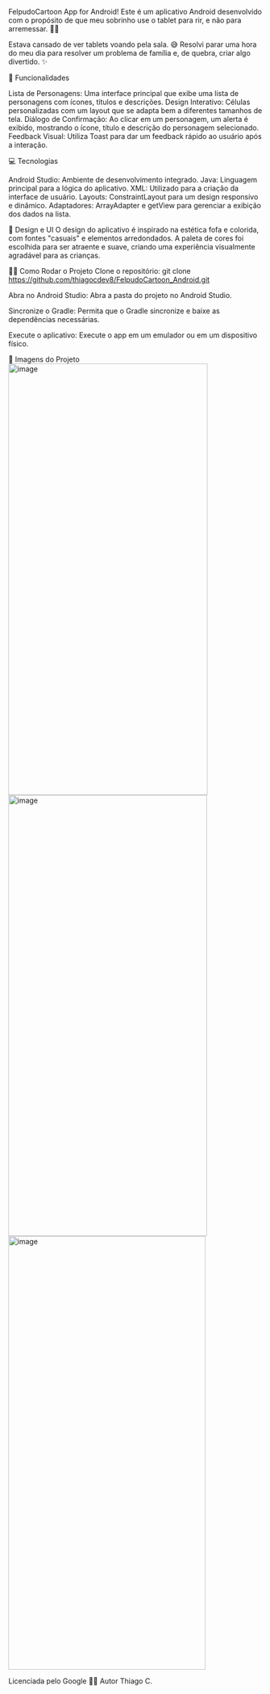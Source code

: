 FelpudoCartoon App for Android!
Este é um aplicativo Android desenvolvido com o propósito de que meu sobrinho use o tablet para rir, e não para arremessar. 🚀😂

Estava cansado de ver tablets voando pela sala. 😅 
Resolvi parar uma hora do meu dia para resolver um problema de família e, de quebra, criar algo divertido. ✨



🚀 Funcionalidades

Lista de Personagens: Uma interface principal que exibe uma lista de personagens com ícones, títulos e descrições.
Design Interativo: Células personalizadas com um layout que se adapta bem a diferentes tamanhos de tela.
Diálogo de Confirmação: Ao clicar em um personagem, um alerta é exibido, mostrando o ícone, título e descrição do personagem selecionado.
Feedback Visual: Utiliza Toast para dar um feedback rápido ao usuário após a interação.

💻 Tecnologias

Android Studio: Ambiente de desenvolvimento integrado.
Java: Linguagem principal para a lógica do aplicativo.
XML: Utilizado para a criação da interface de usuário.
Layouts: ConstraintLayout para um design responsivo e dinâmico.
Adaptadores: ArrayAdapter e getView para gerenciar a exibição dos dados na lista.

🎨 Design e UI
O design do aplicativo é inspirado na estética fofa e colorida, com fontes "casuais" e elementos arredondados. A paleta de cores foi escolhida para ser atraente e suave, criando uma experiência visualmente agradável para as crianças.

👨‍💻 Como Rodar o Projeto
Clone o repositório:
git clone https://github.com/thiagocdev8/FelpudoCartoon_Android.git

Abra no Android Studio:
Abra a pasta do projeto no Android Studio.

Sincronize o Gradle:
Permita que o Gradle sincronize e baixe as dependências necessárias.

Execute o aplicativo:
Execute o app em um emulador ou em um dispositivo físico.

📸 Imagens do Projeto
<img width="395" height="855" alt="image" src="https://github.com/user-attachments/assets/87163cd1-8cbb-45b8-abd7-f05ed45acace" />
<img width="394" height="874" alt="image" src="https://github.com/user-attachments/assets/3935a644-2326-4b7d-86e3-8c6998f7d8ad" />
<img width="391" height="859" alt="image" src="https://github.com/user-attachments/assets/9f248260-258c-4d35-956b-27f1ad15e728" />


Licenciada pelo Google
👨‍💼 Autor
Thiago C.
